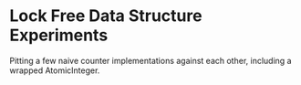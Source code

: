 Lock Free Data Structure Experiments
====================================

Pitting a few naive counter implementations against each other, including a wrapped AtomicInteger.
